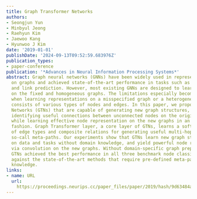 ```yaml
---
title: Graph Transformer Networks
authors:
- Seongjun Yun
- Minbyul Jeong
- Raehyun Kim
- Jaewoo Kang
- Hyunwoo J Kim
date: '2019-01-01'
publishDate: '2024-09-13T09:52:59.683976Z'
publication_types:
- paper-conference
publication: '*Advances in Neural Information Processing Systems*'
abstract: Graph neural networks (GNNs) have been widely used in representation learning
  on graphs and achieved state-of-the-art performance in tasks such as node classification
  and link prediction. However, most existing GNNs are designed to learn node representations
  on the fixed and homogeneous graphs. The limitations especially become problematic
  when learning representations on a misspecified graph or a heterogeneous graph that
  consists of various types of nodes and edges. In this paper, we propose Graph Transformer
  Networks (GTNs) that are capable of generating new graph structures, which involve
  identifying useful connections between unconnected nodes on the original graph,
  while learning effective node representation on the new graphs in an end-to-end
  fashion. Graph Transformer layer, a core layer of GTNs, learns a soft selection
  of edge types and composite relations for generating useful multi-hop connections
  so-call meta-paths. Our experiments show that GTNs learn new graph structures, based
  on data and tasks without domain knowledge, and yield powerful node representation
  via convolution on the new graphs. Without domain-specific graph preprocessing,
  GTNs achieved the best performance in all three benchmark node classification tasks
  against the state-of-the-art methods that require pre-defined meta-paths from domain
  knowledge.
links:
- name: URL
  url: 
    https://proceedings.neurips.cc/paper_files/paper/2019/hash/9d63484abb477c97640154d40595a3bb-Abstract.html
---
```

